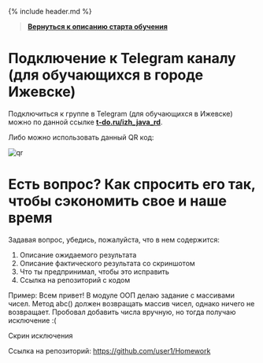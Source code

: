 {% include header.md %}

>
>**[Вернуться к описанию старта обучения]({{site.materialsurl}}general/education_start)**
>   

Подключение к Telegram каналу (для обучающихся в городе Ижевске)
===

Подключиться к группе в Telegram (для обучающихся в Ижевске) можно по данной ссылке **[t-do.ru/izh_java_rd](https://t-do.ru/izh_java_rd)**.

Либо можно использовать данный QR код:  
  
![qr]({{site.materialsurl}}general/img/qr-code-t-do.gif)

Есть вопрос? Как спросить его так, чтобы сэкономить свое и наше время
===
Задавая вопрос, убедись, пожалуйста, что в нем содержится:
1) Описание ожидаемого результата
2) Описание фактического результата со скриншотом
3) Что ты предпринимал, чтобы это исправить
4) Ссылка на репозиторий с кодом 
  
Пример: Всем привет! В модуле ООП делаю задание с массивами чисел. Метод abc() должен возвращать массив чисел,
однако ничего не возвращает. Пробовал добавить числа вручную, но тогда получаю исключение :(

Скрин исключения

Ссылка на репозиторий: https://github.com/user1/Homework
